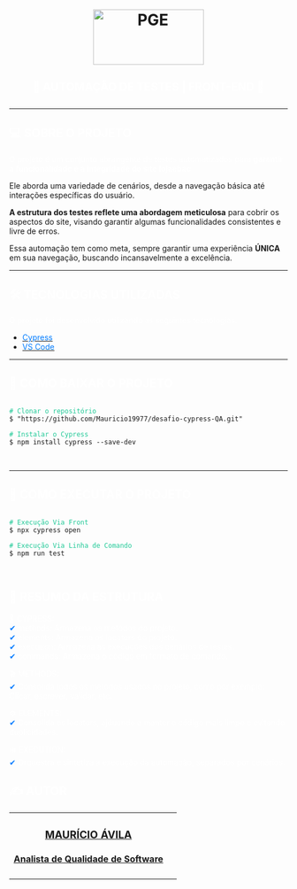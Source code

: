 <h1 align="center">
    <img src="" alt="PGE" height="100" width="200">
    <br>
</h1>

<h4 align="center" style="color: white; font-size: 20px;">
    🚧 AUTOMAÇÃO DE TESTES | FRONT-END 🚧
</h4>

---

## <font color="white">💻 SOBRE O PROJETO</font>

<p style="color: white;">O projeto é um conjunto abrangente de testes automatizados para <strong>garantir a funcionalidade e a integridade do site lojaebac</strong><br>

Ele aborda uma variedade de cenários, desde a navegação básica até interações específicas do usuário.<br>

<strong>A estrutura dos testes reflete uma abordagem meticulosa</strong> para cobrir os aspectos do site, visando garantir algumas funcionalidades consistentes e livre de erros.<br>

Essa automação tem como meta, sempre garantir uma experiência <strong>ÚNICA</strong> em sua navegação, buscando incansavelmente a excelência.</p>

---

## <font color="white">🛠️ TECNOLOGIAS UTILIZADAS</font>

<font color="white">O projeto foi desenvolvido utilizando as seguintes tecnologias:</font>

- [<span style="color: #007bff;">Cypress</span>](https://www.cypress.io/)
- [<span style="color: #007bff;">VS Code</span>](https://code.visualstudio.com/)
---

## <font color="white">📂 COMO BAIXAR O PROJETO</font>

<pre>
<code class="language-bash">
<span style="color: #20c997;"># Clonar o repositório</span>
$ "https://github.com/Mauricio19977/desafio-cypress-QA.git"

<span style="color: #20c997;"># Instalar o Cypress</span>
$ npm install cypress --save-dev

</code>
</pre>

---

## <font color="white">🚀 COMO EXECUTAR O PROJETO</font>

<pre>
<code class="language-bash">
<span style="color: #20c997;"># Execução Via Front</span>
$ npx cypress open

<span style="color: #20c997;"># Execução Via Linha de Comando</span>
$ npm run test

</code>
</pre>

## <font color="white">📝 RESUMO DA ESTRUTURA</font>

<p style="color: #FFFFFF;">
    🔧 CYPRESS:<br>
    <font color="#007bff">&#10004;</font> methods: Armazena os metódos do projeto.</br>
    <font color="#007bff">&#10004;</font> elements: Armazena os locators do projeto.</br>
    <font color="#007bff">&#10004;</font> execution: Armazena as execuções dos cenários de testes.</br>
    <font color="#007bff">&#10004;</font> commands: Armazena o código em formato de comando.</br>
</p>

<p style="color: #FFFFFF;">
    🎬 METHODS:<br>
    <font color="#007bff">&#10004;</font> Consolida todos os metódos usados no projeto, como por exemplo: Clicar, escrever, validar, etc.<br>
</p>

<p style="color: #FFFFFF;">
    ⚙️ ELEMENTS:<br>
    <font color="#007bff">&#10004;</font> Consolida os locators, ajduando a manter o código mais limpo e evitando duplicidades.<br>
</p>

<p style="color: #FFFFFF;">
    ⏯️ EXECUTION:<br>
    <font color="#007bff">&#10004;</font> Orquestra e sintetiza a execução da automação, separados por cenários.<br>
</p>



<h2 style="color: white;">✍ AUTOR</h2>

  <table>
  <tr>
    <td align="center">
      <a href="https://www.linkedin.com/in/maur%C3%ADcio-%C3%A1vila-19811a143/">
        </div>

### MAURÍCIO ÁVILA

#### Analista de Qualidade de Software

</span>

<td align="center">
    </td>
  </tr>
</table>
